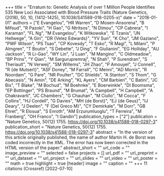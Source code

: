 +++
title = "Erratum to: Genetic Analysis of over 1 Million People Identifies 535 New Loci Associated with Blood Pressure Traits (Nature Genetics, (2018), 50, 10, (1412-1425), 10.1038/S41588-018-0205-x)"
date = "2018-01-01"
authors = ["E Evangelou", "HR Warren", "D Mosen-Ansorena", "B Mifsud", "R Pazoki", "H Gao", "G Ntritsos", "N Dimou", "CP Cabrera", "I Karaman", "FL Ng", "M Evangelou", "K Witkowska", "E Tzanis", "JN Hellwege", "A Giri", "DR {Velez Edwards}", "YV Sun", "K Cho", "JM Gaziano", "PWF Wilson", "PS Tsao", "CP Kovesdy", "T Esko", "R Magi", "L Milani", "P Almgren", "T Boutin", "S Debette", "J Ding", "F Giulianini", "EG Holliday", "AU Jackson", "R Li-Gao", "WY Lin", "J Luan", "M Mangino", "C Oldmeadow", "BP Prins", "Y Qian", "M Sargurupremraj", "N Shah", "P Surendran", "S Theriault", "N Verweij", "SM Willems", "JH Zhao", "P Amouyel", "J Connell", "R {de Mutsert}", "ASF Doney", "M Farrall", "C Menni", "AD Morris", "R Noordam", "G Pare", "NR Poulter", "DC Shields", "A Stanton", "S Thom", "G Abecasis", "N Amin", "DE Arking", "KL Ayers", "CM Barbieri", "C Batini", "JC Bis", "T Blake", "M Bochud", "M Boehnke", "E Boerwinkle", "DI Boomsma", "EP Bottinger", "PS Braund", "M Brumat", "A Campbell", "H Campbell", "A Chakravarti", "JC Chambers", "G Chauhan", "M Ciullo", "M Cocca", "F Collins", "HJ Cordell", "G Davies", "MH {de Borst}", "EJ {de Geus}", "IJ Deary", "J Deelen", "F {Del Greco M}", "CY Demirkale", "M Dorr", "GB Ehret", "R Elosua", "S Enroth", "AM Erzurumluoglu", "T Ferreira", "M Franberg", "OH Franco", "I Gandin"]
publication_types = ["2"]
publication = "Nature Genetics, 50(12) 1755. https://doi.org/10.1038/s41588-018-0297-3"
publication_short = "Nature Genetics, 50(12) 1755. https://doi.org/10.1038/s41588-018-0297-3"
abstract = "In the version of this article originally published, the name of author Martin H. de Borst was coded incorrectly in the XML. The error has now been corrected in the HTML version of the paper."
abstract_short = ""
url_code = ""
image_preview = ""
selected = false
projects = []
url_pdf = ""
url_preprint = ""
url_dataset = ""
url_project = ""
url_slides = ""
url_video = ""
url_poster = ""
math = true
highlight = true
[header]
image = ""
caption = ""
+++
11 citations (Crossref) [2022-07-10]
